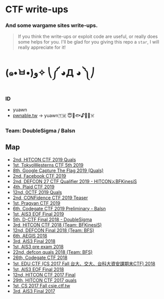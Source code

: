# CTF write-ups
### And some wargame sites write-ups.
> If you think the write-ups or exploit code are useful, or really does some helps for you. I'll be glad for you giving this repo a `star`, I will really appreciate for it!
# (๑•̀ㅂ•́)ﻭ✧ ⎝༼ ◕Д ◕ ༽⎠
### ID
* yuawn
* [pwnable.tw](https://pwnable.tw/user/370) -> yuawn🇹🇼 😇🍊🐟🔓🤖🐻☠️
### Team: DoubleSigma / Balsn
## Map
* [2nd, HITCON CTF 2019 Quals](https://github.com/yuawn/CTF/tree/master/2019/hitcon)
* [1st, TokyoWesterns CTF 5th 2019](https://github.com/yuawn/CTF/tree/master/2019/twctf)
* [8th, Google Capture The Flag 2019 (Quals)](https://github.com/yuawn/CTF/tree/master/2019/google-ctf)
* [2nd, Facebook CTF 2019](https://github.com/yuawn/CTF/tree/master/2019/fbctf-2019)
* [2nd, DEFCON 27 CTF Qualifier 2019 - HITCON⚔BFKinesiS](https://github.com/yuawn/CTF/tree/master/2019/defcon27-quals-2019)
* [4th, Plaid CTF 2019](https://balsn.tw/ctf_writeup/20190413-plaidctf/)
* [12nd, 0CTF 2019 Quals](https://github.com/yuawn/CTF/tree/master/2019/0ctf)
* [2nd, CONFidence CTF 2019 Teaser](https://github.com/yuawn/CTF/tree/master/2019/confidence_teaser)
* [1st, Pragyan CTF 2019](https://github.com/yuawn/CTF/tree/master/2019/pragyan)
* [6th, Codegate CTF 2019 Preliminary - Balsn](https://github.com/yuawn/CTF/tree/master/2019/codegate)
* [1st, AIS3 EOF Final 2019](https://github.com/yuawn/CTF/tree/master/2019/EOF_Final)
* [5th, D-CTF Final 2018 - DoubleSigma](https://github.com/yuawn/CTF/tree/master/2018/defcamp-ctf-final)
* [3rd, HITCON CTF 2018 (Team: BFKinesiS)](https://github.com/yuawn/CTF/tree/master/2018/HITCON_CTF)
* [12nd, DEFCON Final 2018 (Team: BFS)](https://github.com/yuawn/CTF/tree/master/2018/DEFCON_Final)
* [6th, AEGIS 2018](https://github.com/yuawn/CTF/tree/master/2018/aegis)
* [3rd, AIS3 Final 2018](https://github.com/yuawn/CTF/tree/master/2018/ais3_final)
* [1st, AIS3 pre exam 2018](https://github.com/yuawn/CTF/tree/master/2018/ais3_pre_exam)
* [22nd, defcon quals 2018 (Team: BFS)](https://github.com/yuawn/CTF/tree/master/2018/defcon)
* [26th, Codegate CTF 2018](https://github.com/yuawn/CTF/tree/master/2018/Codegate)
* [1st, EDU CTF (CS 2017 Fall 台大、交大、台科大資安課期末CTF) 2018](https://github.com/yuawn/CTF/tree/master/2018/2017_Fall_Edu-CTF_AIS3-EOF-CTF)
* [1st, AIS3 EOF Final 2018](https://github.com/yuawn/CTF/tree/master/2018/eof_final)
* [12nd, HITCON CTF 2017 Final](https://github.com/yuawn/CTF/tree/master/2017/HITCON_2017_Final)
* [29th, HITCON CTF 2017 quals](https://github.com/yuawn/CTF/tree/master/2017/HITCON_2017_quals)
* [1st, CS 2017 Fall csie.ctf.tw](https://github.com/yuawn/CTF/tree/master/sites/CS_2017_Fall)
* [3rd, AIS3 Final 2017](https://github.com/yuawn/CTF/tree/master/2017/AIS3_final)
